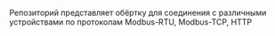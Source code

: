 Репозиторий представляет обёртку для соединения с различными устройствами по протоколам Modbus-RTU, Modbus-TCP, HTTP
